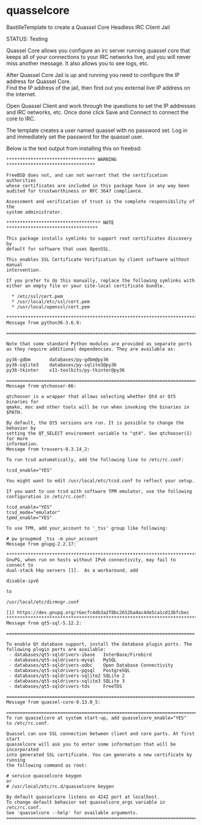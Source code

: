 # quasselcore
BastilleTemplate to create a Quassel Core Headless IRC Client Jail

 STATUS: Testing

Quassel Core allows you configure an irc server running quassel core that keeps all of your 
connections to your IRC networks live, and you will never miss another message.  It also allows 
you to see logs, etc.

After Quassel Core Jail is up and running you need to configure the IP address for Quassel Core.  
Find the IP address of the jail, then find out you external live IP address on the internet. 

Open Quassel Client and work through the questions to set the IP addresses and IRC networks, etc.
Once done click Save and Connect to connect the core to IRC.

The template creates a user named quassel with no password set. Log in and immediately set the 
password for the quassel user.


Below is the text output from installing this on freebsd:


	********************************* WARNING *********************************

	FreeBSD does not, and can not warrant that the certification authorities
	whose certificates are included in this package have in any way been
	audited for trustworthiness or RFC 3647 compliance.

	Assessment and verification of trust is the complete responsibility of the
	system administrator.

	*********************************** NOTE **********************************

	This package installs symlinks to support root certificates discovery by
	default for software that uses OpenSSL.

	This enables SSL Certificate Verification by client software without manual
	intervention.

	If you prefer to do this manually, replace the following symlinks with
	either an empty file or your site-local certificate bundle.

	  * /etc/ssl/cert.pem
	  * /usr/local/etc/ssl/cert.pem
	  * /usr/local/openssl/cert.pem

	***************************************************************************
	Message from python36-3.6.9:

	===========================================================================

	Note that some standard Python modules are provided as separate ports
	as they require additional dependencies. They are available as:

	py36-gdbm       databases/py-gdbm@py36
	py36-sqlite3    databases/py-sqlite3@py36
	py36-tkinter    x11-toolkits/py-tkinter@py36

	===========================================================================
	Message from qtchooser-66:

	qtchooser is a wrapper that allows selecting whether Qt4 or Qt5 binaries for
	qmake, moc and other tools will be run when invoking the binaries in $PATH.

	By default, the Qt5 versions are run. It is possible to change the behavior by
	setting the QT_SELECT environment variable to "qt4". See qtchooser(1) for more
	information.
	Message from trousers-0.3.14_2:

	To run tcsd automatically, add the following line to /etc/rc.conf:

	tcsd_enable="YES"

	You might want to edit /usr/local/etc/tcsd.conf to reflect your setup.

	If you want to use tcsd with software TPM emulator, use the following
	configuration in /etc/rc.conf:

	tcsd_enable="YES"
	tcsd_mode="emulator"
	tpmd_enable="YES"

	To use TPM, add your_account to '_tss' group like following:

	# pw groupmod _tss -m your_account
	Message from gnupg-2.2.17:

	***************************************************************************
	GnuPG, when run on hosts without IPv6 connectivity, may fail to connect to
	dual-stack hkp servers [1].  As a workaround, add

	disable-ipv6

	to

	/usr/local/etc/dirmngr.conf

	[1] https://dev.gnupg.org/rGecfc4db3a2f8bc2652ba4ac4de5ca1cd13bfcbec
	***************************************************************************
	Message from qt5-sql-5.12.2:

	======================================================================

	To enable Qt database support, install the database plugin ports. The
	following plugin ports are available:
	 - databases/qt5-sqldrivers-ibase	InterBase/Firebird
	 - databases/qt5-sqldrivers-mysql	MySQL
	 - databases/qt5-sqldrivers-odbc	Open Database Connectivity
	 - databases/qt5-sqldrivers-pgsql	PostgreSQL
	 - databases/qt5-sqldrivers-sqlite2	SQLite 2
	 - databases/qt5-sqldrivers-sqlite3	SQLite 3
	 - databases/qt5-sqldrivers-tds		FreeTDS

	======================================================================
	Message from quassel-core-0.13.0_5:

	=============================================================================
	To run quasselcore at system start-up, add quasselcore_enable="YES"
	to /etc/rc.conf.

	Quassel can use SSL connection between client and core parts. At first start
	quasselcore will ask you to enter some information that will be incorporated
	into generated SSL certificate. You can generate a new certificate by running
	the following command as root:

	# service quasselcore keygen
	or
	# /usr/local/etc/rc.d/quasselcore keygen

	By default quasselcore listens on 4242 port at localhost.
	To change default behavior set quasselcore_args variable in /etc/rc.conf.
	See 'quasselcore --help' for available arguments.
	=============================================================================


